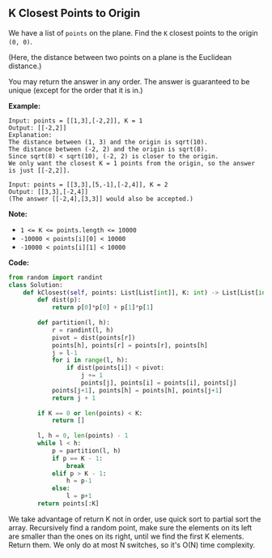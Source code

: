 ## K Closest Points to Origin
We have a list of `points` on the plane.  Find the `K` closest points to the origin `(0, 0)`.

(Here, the distance between two points on a plane is the Euclidean distance.)

You may return the answer in any order.  The answer is guaranteed to be unique (except for the order that it is in.)

**Example:**

```
Input: points = [[1,3],[-2,2]], K = 1
Output: [[-2,2]]
Explanation: 
The distance between (1, 3) and the origin is sqrt(10).
The distance between (-2, 2) and the origin is sqrt(8).
Since sqrt(8) < sqrt(10), (-2, 2) is closer to the origin.
We only want the closest K = 1 points from the origin, so the answer is just [[-2,2]].
```
```
Input: points = [[3,3],[5,-1],[-2,4]], K = 2
Output: [[3,3],[-2,4]]
(The answer [[-2,4],[3,3]] would also be accepted.)
```

**Note:**

* `1 <= K <= points.length <= 10000`
* `-10000 < points[i][0] < 10000`
* `-10000 < points[i][1] < 10000`

**Code:**

```python
from random import randint
class Solution:
    def kClosest(self, points: List[List[int]], K: int) -> List[List[int]]:
        def dist(p):
            return p[0]*p[0] + p[1]*p[1]
        
        def partition(l, h):
            r = randint(l, h)
            pivot = dist(points[r])
            points[h], points[r] = points[r], points[h]
            j = l-1
            for i in range(l, h):
                if dist(points[i]) < pivot:
                    j += 1
                    points[j], points[i] = points[i], points[j]
            points[j+1], points[h] = points[h], points[j+1]
            return j + 1
        
        if K == 0 or len(points) < K:
            return []
        
        l, h = 0, len(points) - 1
        while l < h:
            p = partition(l, h)
            if p == K - 1:
                break
            elif p > K - 1:
                h = p-1
            else:
                l = p+1
        return points[:K]
```
We take advantage of return K not in order, use quick sort to partial sort the array. Recursively find a random point, make sure the elements on its left are smaller than the ones on its right, until we find the first K elements. Return them. We only do at most N switches, so it's O(N) time complexity.
